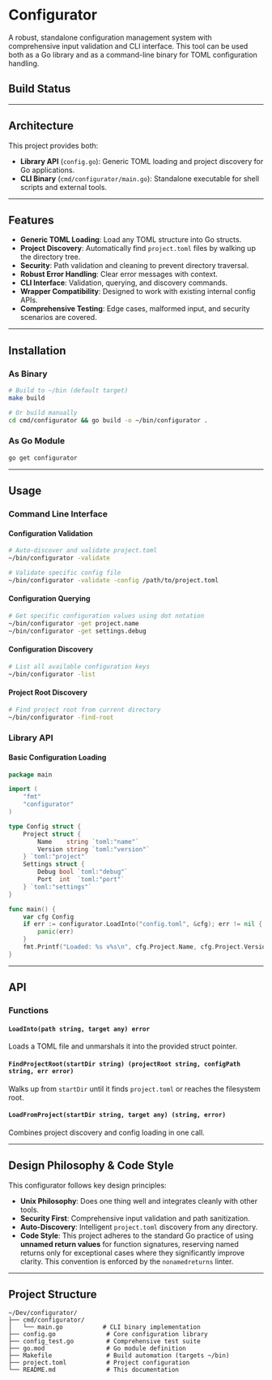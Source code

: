 # Configurator

A robust, standalone configuration management system with comprehensive input validation and CLI interface. This tool can be used both as a Go library and as a command-line binary for TOML configuration handling.

## Build Status

---

## Architecture

This project provides both:

- **Library API** (`config.go`): Generic TOML loading and project discovery for Go applications.
- **CLI Binary** (`cmd/configurator/main.go`): Standalone executable for shell scripts and external tools.

---

## Features

- **Generic TOML Loading**: Load any TOML structure into Go structs.
- **Project Discovery**: Automatically find `project.toml` files by walking up the directory tree.
- **Security**: Path validation and cleaning to prevent directory traversal.
- **Robust Error Handling**: Clear error messages with context.
- **CLI Interface**: Validation, querying, and discovery commands.
- **Wrapper Compatibility**: Designed to work with existing internal config APIs.
- **Comprehensive Testing**: Edge cases, malformed input, and security scenarios are covered.

---

## Installation

### As Binary

```bash
# Build to ~/bin (default target)
make build

# Or build manually
cd cmd/configurator && go build -o ~/bin/configurator .
```

### As Go Module

```bash
go get configurator
```

---

## Usage

### Command Line Interface

#### Configuration Validation

```bash
# Auto-discover and validate project.toml
~/bin/configurator -validate

# Validate specific config file
~/bin/configurator -validate -config /path/to/project.toml
```

#### Configuration Querying

```bash
# Get specific configuration values using dot notation
~/bin/configurator -get project.name
~/bin/configurator -get settings.debug
```

#### Configuration Discovery

```bash
# List all available configuration keys
~/bin/configurator -list
```

#### Project Root Discovery

```bash
# Find project root from current directory
~/bin/configurator -find-root
```

### Library API

#### Basic Configuration Loading

```go
package main

import (
    "fmt"
    "configurator"
)

type Config struct {
    Project struct {
        Name    string `toml:"name"`
        Version string `toml:"version"`
    } `toml:"project"`
    Settings struct {
        Debug bool `toml:"debug"`
        Port  int  `toml:"port"`
    } `toml:"settings"`
}

func main() {
    var cfg Config
    if err := configurator.LoadInto("config.toml", &cfg); err != nil {
        panic(err)
    }
    fmt.Printf("Loaded: %s v%s\n", cfg.Project.Name, cfg.Project.Version)
}
```

---

## API

### Functions

#### `LoadInto(path string, target any) error`

Loads a TOML file and unmarshals it into the provided struct pointer.

#### `FindProjectRoot(startDir string) (projectRoot string, configPath string, err error)`

Walks up from `startDir` until it finds `project.toml` or reaches the filesystem root.

#### `LoadFromProject(startDir string, target any) (string, error)`

Combines project discovery and config loading in one call.

---

## Design Philosophy & Code Style

This configurator follows key design principles:

- **Unix Philosophy**: Does one thing well and integrates cleanly with other tools.
- **Security First**: Comprehensive input validation and path sanitization.
- **Auto-Discovery**: Intelligent `project.toml` discovery from any directory.
- **Code Style**: This project adheres to the standard Go practice of using **unnamed return values** for function signatures, reserving named returns only for exceptional cases where they significantly improve clarity. This convention is enforced by the `nonamedreturns` linter.

---

## Project Structure

```text
~/Dev/configurator/
├── cmd/configurator/
│   └── main.go           # CLI binary implementation
├── config.go              # Core configuration library
├── config_test.go         # Comprehensive test suite
├── go.mod                 # Go module definition
├── Makefile               # Build automation (targets ~/bin)
├── project.toml           # Project configuration
└── README.md              # This documentation
```
